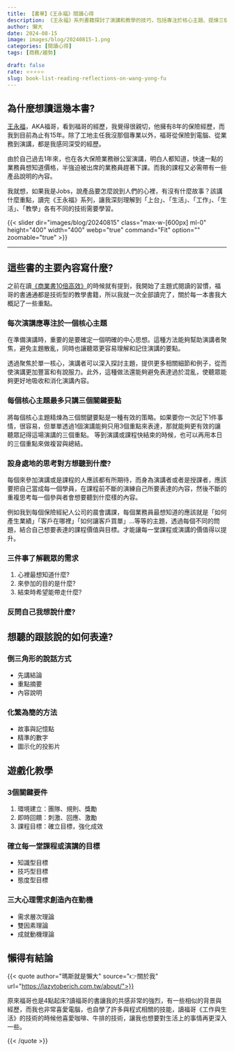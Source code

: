 ```yaml
---
title: 【書單】《王永福》閱讀心得
description: 《王永福》系列書籍探討了演講和教學的技巧，包括專注於核心主題、提煉三個關鍵要點、了解觀眾需求、以及有效的表達方式。書中強調了遊戲化教學的重要性，並提供了建立環境、即時回饋和確立課程目標的策略，幫助提升學習效果。
author: 懶大
date: 2024-08-15
image: images/blog/20240815-1.png
categories: [閱讀心得]
tags: [商務/趨勢]

draft: false
rate: ⭐⭐⭐⭐⭐
slug: book-list-reading-reflections-on-wang-yong-fu
---
```

## 為什麼想讀這幾本書?

[王永福](https://afu.tw/5347)，AKA福哥，看到福哥的經歷，我覺得很親切，他擁有8年的保險經歷，而我到目前為止有15年。除了工地主任我沒那個專業以外，福哥從保險到電腦、從業務到演講，都是我感同深受的經歷。

由於自己過去1年來，也在各大保險業務辦公室演講，明白人都知道，快速一點的業務員想知道價格，半強迫被出席的業務員趕著下課。而我的課程又必需帶有一些產品說明的內容。

我就想，如果我是Jobs，說產品要怎麼說到人們的心裡，有沒有什麼故事？該講什麼重點，讀完《王永福》系列，讓我深刻理解到「上台」、「生活」、「工作」、「生活」、「教學」各有不同的技術需要學習。

{{< slider dir="images/blog/20240815" class="max-w-[600px] ml-0" height="400" width="400" webp="true" command="Fit" option="" zoomable="true" >}}

<hr>

## 這些書的主要內容寫什麼?

之前在讀[《商業書10倍高效》](https://lazytoberich.com.tw/blog/book-of-books-commercial-books-10-times-efficient-reading-experience/)的時候就有提到，我開始了主題式閱讀的習慣，福哥的書通通都是技術型的教學書籍，所以我就一次全部讀完了，關於每一本書我大概記了一些重點。

### 每次演講應專注於一個核心主題

在準備演講時，重要的是要確定一個明確的中心思想。這種方法能夠幫助演講者聚焦，避免主題散亂，同時也讓聽眾更容易理解和記住演講的要點。

透過聚焦於單一核心，演講者可以深入探討主題，提供更多相關細節和例子，從而使演講更加豐富和有說服力。此外，這種做法還能夠避免表達過於混亂，使聽眾能夠更好地吸收和消化演講內容。

### 每個核心主題最多只講三個關鍵要點

將每個核心主題精煉為三個關鍵要點是一種有效的策略。如果要你一次記下1件事情，很容易，但單單透過1個演講能夠只用3個重點來表達，那就能夠更有效的讓聽眾記得這場演講的三個重點。 等到演講或課程快結束的時候，也可以再用本日的三個重點來做複習與總結。

### 設身處地的思考對方想聽到什麼?
每個來參加演講或是課程的人應該都有所期待，而身為演講者或者是授課者，應該要把自己當成每一個學員，在課程前不斷的演練自己所要表達的內容，然後不斷的重複思考每一個參與者會想要聽到什麼樣的內容。

例如我到每個保險經紀人公司的晨會講課，每個業務員最想知道的應該就是「如何產生業績」「客戶在哪裡」「如何讓客戶買單」…等等的主題，透過每個不同的問題，結合自己想要表達的課程價值與目標。才能讓每一堂課程或演講的價值得以提升。

### 三件事了解觀眾的需求

1. 心裡最想知道什麼?
2. 來參加的目的是什麼?
3. 結束時希望能帶走什麼?

### 反問自己我想說什麼?

## 想聽的跟該說的如何表達?

### 倒三角形的說話方式

- 先講結論
- 重點摘要
- 內容說明

### 化繁為簡的方法

- 故事與記憶點
- 精準的數字
- 圖示化的投影片

## 遊戲化教學

### 3個關鍵要件

1. 環境建立：團隊、規則、獎勵
2. 即時回饋：刺激、回應、激勵
3. 課程目標：確立目標，強化成效

### 確立每一堂課程或演講的目標

- 知識型目標
- 技巧型目標
- 態度型目標

### 三大心理需求創造內在動機

- 需求層次理論
- 雙因素理論
- 成就動機理論

## 懶得有結論

{{< quote author="瑪斯就是懶大" source="👉關於我" url="https://lazytoberich.com.tw/about/">}}

原來福哥也是4點起床?讀福哥的書讓我的共感非常的強烈，有一些相似的背景與經歷，而我也非常喜愛電腦，也自學了許多與程式相關的技能，讀福哥《工作與生活》的技術的時候他喜愛咖啡、牛排的技術，讓我也想要對生活上的事情再更深入一些。

{{< /quote >}}
